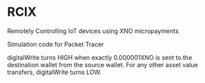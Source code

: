 # RCIX
Remotely Controlling IoT devices using XNO micropayments

Simulation code for Packet Tracer

digitalWrite turns HIGH when exactly 0.000001XNO is sent to the destination wallet from the source wallet. For any other asset value transfers, digitalWrite turns LOW.
